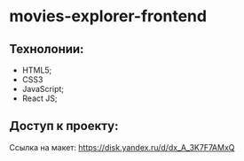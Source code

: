 # movies-explorer-frontend

## Технолонии:
- HTML5;
- CSS3
- JavaScript;
- React JS;

## Доступ к проекту:
Ссылка на макет: https://disk.yandex.ru/d/dx_A_3K7F7AMxQ
